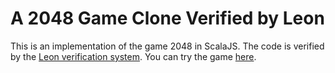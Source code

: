 A 2048 Game Clone Verified by Leon
==================================

This is an implementation of the game 2048 in ScalaJS. The code is verified by
the [Leon verification system](https://github.com/epfl-lara/leon).  You can try
the game [here](https://epfl-lara.github.io/verified-2048/).
